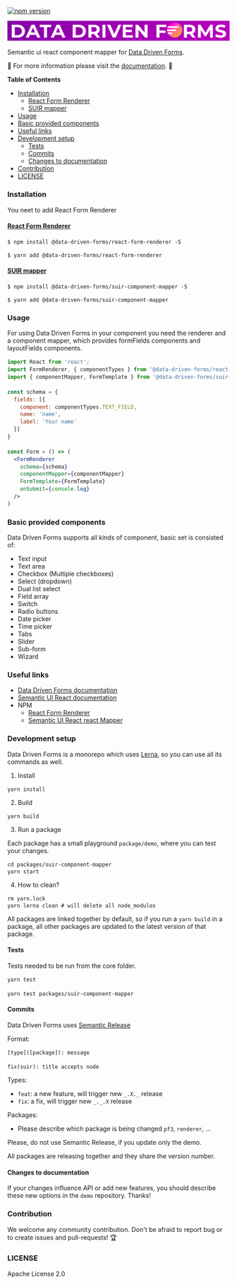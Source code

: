 [![npm version](https://badge.fury.io/js/%40data-driven-forms%2Fsuir-component-mapper.svg)](https://badge.fury.io/js/%40data-driven-forms%2Fsuir-component-mapper)

[![Data Driven Form logo](https://raw.githubusercontent.com/data-driven-forms/react-forms/master/images/logo.png)](https://data-driven-forms.org/)

Semantic ui react component mapper for [Data Driven Forms](https://github.com/data-driven-forms/react-forms).

:book: For more information please visit the [documentation](https://data-driven-forms.org/). :book:

**Table of Contents**

- [Installation](#installation)
  - [React Form Renderer](#react-form-renderer)
  - [SUIR mapper](#suir-mapper)
- [Usage](#usage)
- [Basic provided components](#basic-provided-components)
- [Useful links](#useful-links)
- [Development setup](#development-setup)
  - [Tests](#tests)
  - [Commits](#commits)
  - [Changes to documentation](#changes-to-documentation)
- [Contribution](#contribution)
- [LICENSE](#license)

### Installation

You neet to add React Form Renderer

#### [React Form Renderer](https://www.npmjs.com/package/@data-driven-forms/react-form-renderer)

```console
$ npm install @data-driven-forms/react-form-renderer -S
```

```console
$ yarn add @data-driven-forms/react-form-renderer
```

#### [SUIR mapper](https://data-driven-forms.org/mappers/suir-component-mapper)

```console
$ npm install @data-driven-forms/suir-component-mapper -S
```

```console
$ yarn add @data-driven-forms/suir-component-mapper
```


### Usage

For using Data Driven Forms in your component you need the renderer and a component mapper, which provides formFields components and layoutFields components.

```jsx
import React from 'react';
import FormRenderer, { componentTypes } from '@data-driven-forms/react-form-renderer';
import { componentMapper, FormTemplate } from '@data-driven-forms/suir-component-mapper';

const schema = {
  fields: [{
    component: componentTypes.TEXT_FIELD,
    name: 'name',
    label: 'Your name'
  }]
}

const Form = () => (
  <FormRenderer
    schema={schema}
    componentMapper={componentMapper}
    FormTemplate={FormTemplate}
    onSubmit={console.log}
  />
)
```

### Basic provided components

Data Driven Forms supports all kinds of component, basic set is consisted of:

- Text input
- Text area
- Checkbox (Multiple checkboxes)
- Select (dropdown)
- Dual list select
- Field array
- Switch
- Radio buttons
- Date picker
- Time picker
- Tabs
- Slider
- Sub-form
- Wizard

### Useful links

- [Data Driven Forms documentation](https://data-driven-forms.org/)
- [Semantic UI React documentation](https://react.semantic-ui.com/)
- NPM
  - [React Form Renderer](https://www.npmjs.com/package/@data-driven-forms/react-form-renderer)
  - [Semantic UI React react Mapper](https://www.npmjs.com/package/@data-driven-forms/suir-component-mapper)


### Development setup

Data Driven Forms is a monorepo which uses [Lerna](https://github.com/lerna/lerna), so you can use all its commands as well.

1. Install

```console
yarn install
```

2. Build

```console
yarn build
```

3. Run a package

Each package has a small playground `package/demo`, where you can test your changes.

```console
cd packages/suir-component-mapper
yarn start
```

4. How to clean?

```console
rm yarn.lock
yarn lerna clean # will delete all node_modules
```

All packages are linked together by default, so if you run a `yarn build` in a package, all other packages are updated to the latest version of that package.

#### Tests

Tests needed to be run from the core folder.

```console
yarn test

yarn test packages/suir-component-mapper
```

#### Commits

Data Driven Forms uses [Semantic Release](https://github.com/semantic-release/commit-analyzer)

Format:

```
[type]([package]): message

fix(suir): title accepts node
```

Types:
- `feat`: a new feature, will trigger new `_.X._` release
- `fix`: a fix, will trigger new `_._.X` release

Packages:
- Please describe which package is being changed `pf3`, `renderer`, ...

Please, do not use Semantic Release, if you update only the demo.

All packages are releasing together and they share the version number.

#### Changes to documentation

If your changes influence API or add new features, you should describe these new options in the `demo` repository. Thanks!

### Contribution

We welcome any community contribution. Don't be afraid to report bug or to create issues and pull-requests! :trophy:

### LICENSE

Apache License 2.0